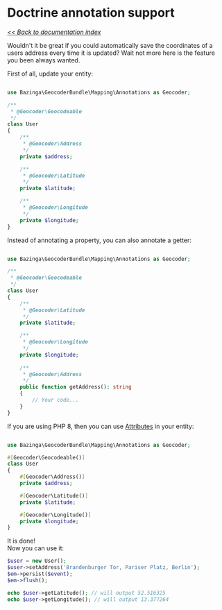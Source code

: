 # Doctrine annotation support

*[<< Back to documentation index](/Resources/doc/index.md)*

Wouldn't it be great if you could automatically save the coordinates of a users
address every time it is updated? Wait not more here is the feature you been always
wanted.

First of all, update your entity:

```php

use Bazinga\GeocoderBundle\Mapping\Annotations as Geocoder;

/**
 * @Geocoder\Geocodeable
 */
class User
{
    /**
     * @Geocoder\Address
     */
    private $address;

    /**
     * @Geocoder\Latitude
     */
    private $latitude;

    /**
     * @Geocoder\Longitude
     */
    private $longitude;
}
```

Instead of annotating a property, you can also annotate a getter:

```php

use Bazinga\GeocoderBundle\Mapping\Annotations as Geocoder;

/**
 * @Geocoder\Geocodeable
 */
class User
{
    /**
     * @Geocoder\Latitude
     */
    private $latitude;

    /**
     * @Geocoder\Longitude
     */
    private $longitude;
    
    /**
     * @Geocoder\Address
     */
    public function getAddress(): string
    {
        // Your code...
    }
}
```

If you are using PHP 8, then you can use [Attributes](https://www.php.net/manual/en/language.attributes.overview.php) in your entity:

```php

use Bazinga\GeocoderBundle\Mapping\Annotations as Geocoder;

#[Geocoder\Geocodeable()]
class User
{
    #[Geocoder\Address()]
    private $address;

    #[Geocoder\Latitude()]
    private $latitude;

    #[Geocoder\Longitude()]
    private $longitude;
}
```

It is done!  
Now you can use it:

```php
$user = new User();
$user->setAddress('Brandenburger Tor, Pariser Platz, Berlin');
$em->persist($event);
$em->flush();

echo $user->getLatitude(); // will output 52.516325
echo $user->getLongitude(); // will output 13.377264
```
